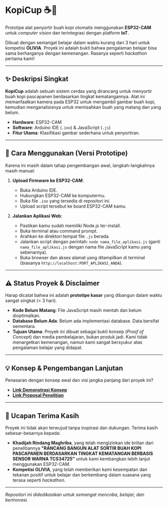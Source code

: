 # KopiCup ☕️📸

Prototipe alat penyortir buah kopi otomatis menggunakan **ESP32-CAM** untuk *computer vision* dan terintegrasi dengan platform **IoT**.

Dibuat dengan semangat belajar dalam waktu kurang dari 3 hari untuk kompetisi **OLIVIA**. Proyek ini adalah bukti bahwa pengalaman belajar bisa sama berharganya dengan kemenangan. Rasanya seperti *hackathon* pertama kami!

---

## ✨ Deskripsi Singkat

**KopiCup** adalah sebuah sistem cerdas yang dirancang untuk menyortir buah kopi pascapanen berdasarkan tingkat kematangannya. Alat ini memanfaatkan kamera pada ESP32 untuk mengambil gambar buah kopi, kemudian menganalisisnya untuk memisahkan buah yang matang dan yang belum.

-   **Hardware**: ESP32-CAM
-   **Software**: Arduino IDE (`.ino`) & JavaScript (`.js`)
-   **Fitur Utama**: Klasifikasi gambar sederhana untuk penyortiran.

---

## 🚀 Cara Menggunakan (Versi Prototipe)

Karena ini masih dalam tahap pengembangan awal, langkah-langkahnya masih manual:

1.  **Upload Firmware ke ESP32-CAM**:
    * Buka Arduino IDE.
    * Hubungkan ESP32-CAM ke komputermu.
    * Buka file `.ino` yang tersedia di repositori ini.
    * Upload script tersebut ke board ESP32-CAM kamu.

2.  **Jalankan Aplikasi Web**:
    * Pastikan kamu sudah memiliki Node.js ter-install.
    * Buka terminal atau command prompt.
    * Arahkan ke direktori tempat file `.js` berada.
    * Jalankan script dengan perintah: `node nama_file_aplikasi.js` (ganti `nama_file_aplikasi.js` dengan nama file JavaScript kamu yang sebenarnya).
    * Buka browser dan akses alamat yang ditampilkan di terminal (biasanya `http://localhost:PORT_APLIKASI_ANDA`).

---

## ⚠️ Status Proyek & Disclaimer

Harap dicatat bahwa ini adalah **prototipe kasar** yang dibangun dalam waktu sangat singkat (< 3 hari).

-   **Kode Belum Matang**: File JavaScript masih mentah dan belum dioptimalkan.
-   **Database Belum Ada**: Belum ada implementasi database. Data bersifat sementara.
-   **Tujuan Utama**: Proyek ini dibuat sebagai bukti konsep (*Proof of Concept*) dan media pembelajaran, bukan produk jadi. Kami tidak menargetkan kemenangan, namun kami sangat bersyukur atas pengalaman belajar yang didapat.

---

## 💡 Konsep & Pengembangan Lanjutan

Penasaran dengan konsep awal dan visi jangka panjang dari proyek ini?

-   [**Link Demonstrasi Konsep**](https://drive.google.com/file/d/14pzZuIPAKDdxvyDuV8mQs93di3PBUnMw/view?usp=drive_link)
-   [**Link Proposal Penelitian**](https://drive.google.com/file/d/1NZqYgtVRg7-vF63l5SIfrDKt72uqf2Bs/view?usp=sharing)

---

## 🙏 Ucapan Terima Kasih

Proyek ini tidak akan terwujud tanpa inspirasi dan dukungan. Terima kasih sebesar-besarnya kepada:

-   **Khadijah Rindang Maghriba**, yang telah mengizinkan ide brilian dari penelitiannya **"RANCANG BANGUN ALAT SORTIR BUAH KOPI PASCAPANEN BERDASARKAN TINGKAT KEMATANGAN BERBASIS SENSOR WARNA TCS34725"** untuk kami kembangkan lebih lanjut menggunakan ESP32-CAM.
-   **Kompetisi OLIVIA**, yang telah memberikan kami kesempatan dan tekanan positif untuk belajar dan berkembang dalam suasana yang terasa seperti *hackathon*.

---

*Repositori ini didedikasikan untuk semangat mencoba, belajar, dan berinovasi.*
